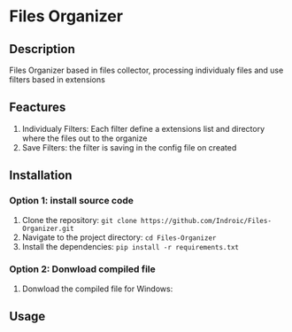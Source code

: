# Files Organizer

## Description

Files Organizer based in files collector, processing individualy files and use filters based in extensions

## Feactures

1. Individualy Filters: Each filter define a extensions list and directory where the files out to the organize
2. Save Filters: the filter is saving in the config file on created


## Installation

### Option 1: install source code

1. Clone the repository: `git clone https://github.com/Indroic/Files-Organizer.git`
2. Navigate to the project directory: `cd Files-Organizer`
3. Install the dependencies: `pip install -r requirements.txt`

### Option 2: Donwload compiled file

1. Donwload the compiled file for Windows: 

## Usage
